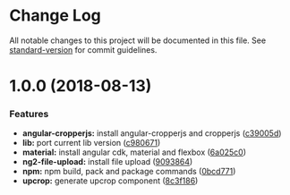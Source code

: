 # Change Log

All notable changes to this project will be documented in this file. See [standard-version](https://github.com/conventional-changelog/standard-version) for commit guidelines.

<a name="1.0.0"></a>
# 1.0.0 (2018-08-13)


### Features

* **angular-cropperjs:** install angular-cropperjs and cropperjs ([c39005d](https://github.com/matheusdavidson/angular-upcrop/commit/c39005d))
* **lib:** port current lib version ([c980671](https://github.com/matheusdavidson/angular-upcrop/commit/c980671))
* **material:** install angular cdk, material and flexbox ([6a025c0](https://github.com/matheusdavidson/angular-upcrop/commit/6a025c0))
* **ng2-file-upload:** install file upload ([9093864](https://github.com/matheusdavidson/angular-upcrop/commit/9093864))
* **npm:** npm build, pack and package commands ([0bcd771](https://github.com/matheusdavidson/angular-upcrop/commit/0bcd771))
* **upcrop:** generate upcrop component ([8c3f186](https://github.com/matheusdavidson/angular-upcrop/commit/8c3f186))
